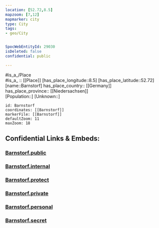 ```yaml
---
location: [52.72,8.5] 
mapzoom: [7,12] 
mapmarker: city 
type: City
tags:
- geo/City


SpocWebEntityId: 29030
isDeleted: false
confidential: public

---
```

#is_a_/Place  
#is_a_ :: [[Place]] 
[has_place_longitude::8.5] 
[has_place_latitude::52.72] 
[name::Barnstorf] 
has_place_country:: [[Germany]]  
has_place_province:: [[Niedersachsen]]  
[Population::] 
[Unknown::] 


```leaflet
id: Barnstorf
coordinates: [[Barnstorf]] 
markerFile: [[Barnstorf]] 
defaultZoom: 11 
maxZoom: 18
```


## Confidential Links & Embeds: 

### [Barnstorf.public](/_public/\Earth\Continent\Europe\Europe~Central\Germany\Germany~West\Niedersachsen\counties~Niedersachsen\Diepholz\cities~Diepholz\Barnstorf\boroughs~BarnstorfBarnstorf.public.md) 

### [Barnstorf.internal](/_internal/\Earth\Continent\Europe\Europe~Central\Germany\Germany~West\Niedersachsen\counties~Niedersachsen\Diepholz\cities~Diepholz\Barnstorf\boroughs~BarnstorfBarnstorf.internal.md) 

### [Barnstorf.protect](/_protect/\Earth\Continent\Europe\Europe~Central\Germany\Germany~West\Niedersachsen\counties~Niedersachsen\Diepholz\cities~Diepholz\Barnstorf\boroughs~BarnstorfBarnstorf.protect.md) 

### [Barnstorf.private](/_private/\Earth\Continent\Europe\Europe~Central\Germany\Germany~West\Niedersachsen\counties~Niedersachsen\Diepholz\cities~Diepholz\Barnstorf\boroughs~BarnstorfBarnstorf.private.md) 

### [Barnstorf.personal](/_personal/\Earth\Continent\Europe\Europe~Central\Germany\Germany~West\Niedersachsen\counties~Niedersachsen\Diepholz\cities~Diepholz\Barnstorf\boroughs~BarnstorfBarnstorf.personal.md) 

### [Barnstorf.secret](/_secret/\Earth\Continent\Europe\Europe~Central\Germany\Germany~West\Niedersachsen\counties~Niedersachsen\Diepholz\cities~Diepholz\Barnstorf\boroughs~BarnstorfBarnstorf.secret.md)

